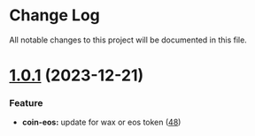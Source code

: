 
# Change Log

All notable changes to this project will be documented in this file.

# [1.0.1](https://github.com/okx/js-wallet-sdk) (2023-12-21)

### Feature

- **coin-eos:** update for wax or eos token ([48](https://github.com/okx/js-wallet-sdk/pull/48))
